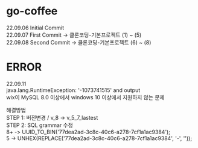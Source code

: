 # go-coffee
  
22.09.06 Initial Commit  
22.09.07 First  Commit -> 클론코딩-기본프로젝트 (1) ~ (5)  
22.09.08 Second Commit -> 클론코딩-기본프로젝트 (6) ~ (8)  



# ERROR  
  
22.09.11  
java.lang.RuntimeException: '-1073741515' and output  
wix이 MySQL 8.0 이상에서 windows 10 이상에서 지원하지 않는 문제  

해결방법  
STEP 1: 버전변경 / v_8 -> v_5_7_lastest  
STEP 2: SQL grammar 수정  
8+ -> UUID_TO_BIN('77dea2ad-3c8c-40c6-a278-7cf1a1ac9384');  
5  -> UNHEX(REPLACE('77dea2ad-3c8c-40c6-a278-7cf1a1ac9384', '-', ''));  
